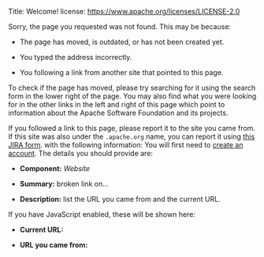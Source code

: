 Title: Welcome!
license: https://www.apache.org/licenses/LICENSE-2.0

Sorry, the page you requested was not found. This may be because:

- The page has moved, is outdated, or has not been created yet.

- You typed the address incorrectly.

- You following a link from another site that pointed to this page.

To check if the page has moved, please try searching for it using the
search form in the lower right of the page. You may also find what you were
looking for in the other links in the left and right of this page which
point to information about the Apache Software Foundation and its projects.

If you followed a link to this page, please report it to the site you came
from. If this site was also under the `.apache.org` name, you can report it
using [this JIRA
form](https://issues.apache.org/jira/secure/CreateIssueDetails!init.jspa?pid=10410&issuetype=1&priority=3&components=11708&summary=Broken+Link+on+...).
with the following information: You will first need to [create an
account](https://issues.apache.org/jira/secure/Signup!default.jspa). The
details you should provide are:

- **Component:**  *Website* 

- **Summary:** broken link on...

- **Description:** list the URL you came from and the current URL.

If you have JavaScript enabled, these will be shown here:

- **Current URL:** <code><script type="text/javascript"
lang="javascript"></script></code>

- **URL you came from:** <code><script type="text/javascript"
lang="javascript"></script></code>

